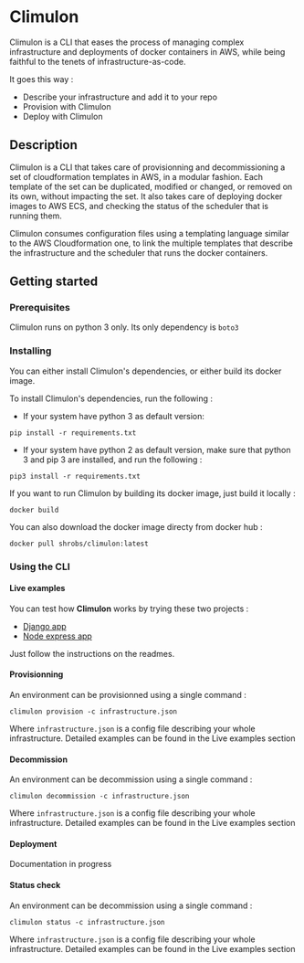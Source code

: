 # Climulon

Climulon is a CLI that eases the process of managing complex infrastructure and deployments of docker containers in AWS, while being faithful to the tenets of infrastructure-as-code.

It goes this way :
- Describe your infrastructure and add it to your repo
- Provision with Climulon
- Deploy with Climulon

## Description

Climulon is a CLI that takes care of provisionning and decommissioning a set of cloudformation templates in AWS, in a modular fashion. Each template of the set can be duplicated, modified or changed, or removed on its own, without impacting the set.
It also takes care of deploying docker images to AWS ECS, and checking the status of the scheduler that is running them.

Climulon consumes configuration files using a templating language similar to the AWS Cloudformation one, to link the multiple templates that describe the infrastructure and the scheduler that runs the docker containers.

## Getting started 

### Prerequisites

Climulon runs on python 3 only.
Its only dependency is `boto3`

### Installing

You can either install Climulon's dependencies, or either build its docker image.

To install Climulon's dependencies, run the following :
- If your system have python 3 as default version:
```
pip install -r requirements.txt
```
- If your system have python 2 as default version, make sure that python 3 and pip 3 are installed, and run the following :
```
pip3 install -r requirements.txt
```

If you want to run Climulon by building its docker image, just build it locally :
```
docker build
```

You can also download the docker image directy from docker hub :
```
docker pull shrobs/climulon:latest
```

### Using the CLI

#### Live examples

You can test how **Climulon** works by trying these two projects :
- [Django app](https://github.com/Shrobs/climulon-example-python)
- [Node express app](https://github.com/Shrobs/climulon-example-nodejs)

Just follow the instructions on the readmes.

#### Provisionning 

An environment can be provisionned using a single command :
```
climulon provision -c infrastructure.json
```
Where `infrastructure.json` is a config file describing your whole infrastructure.
Detailed examples can be found in the Live examples section

#### Decommission

An environment can be decommission using a single command :
```
climulon decommission -c infrastructure.json
```
Where `infrastructure.json` is a config file describing your whole infrastructure.
Detailed examples can be found in the Live examples section

#### Deployment

Documentation in progress

#### Status check

An environment can be decommission using a single command :
```
climulon status -c infrastructure.json
```
Where `infrastructure.json` is a config file describing your whole infrastructure.
Detailed examples can be found in the Live examples section

